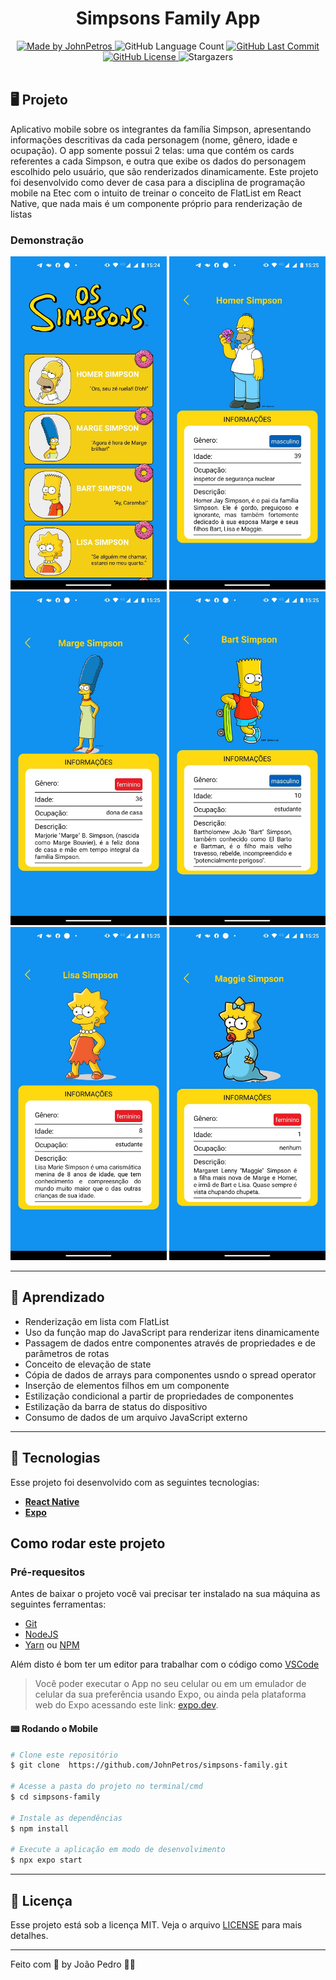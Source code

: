 <h1 align="center">
    Simpsons Family App
</h1>

<div align="center">
   <a href="https://github.com/JohnPetros">
      <img alt="Made by JohnPetros" src="https://img.shields.io/badge/made%20by-JohnPetros-blueviolet">
   </a>
   <img alt="GitHub Language Count" src="https://img.shields.io/github/languages/count/JohnPetros/simpsons-family">
   <a href="https://github.com/JohnPetros/simpsons-family/commits/main">
      <img alt="GitHub Last Commit" src="https://img.shields.io/github/last-commit/JohnPetros/simpsons-family">
   </a>
  </a>
   </a>
   <a href="https://github.com/JohnPetros/simpsons-family/blob/main/LICENSE.md">
      <img alt="GitHub License" src="https://img.shields.io/github/license/JohnPetros/simpsons-family">
   </a>
    <img alt="Stargazers" src="https://img.shields.io/github/stars/JohnPetros/simpsons-family?style=social">
</div>

<br>

## 🖥️ Projeto

Aplicativo mobile sobre os integrantes da família Simpson, apresentando informações descritivas da cada personagem (nome, gênero, idade e ocupação). O app somente possui 2 telas: uma que contém os cards referentes a cada Simpson, e outra que exibe os dados do personagem escolhido pelo usuário, que são renderizados dinamicamente. Este projeto foi desenvolvido como dever de casa para a disciplina de programação mobile na Etec com o intuito de treinar o conceito de FlatList em React Native, que nada mais é um componente próprio para renderização de listas

### Demonstração
<div align="center">
    <img width="250" alt="Tela Home" src=".github/familia-simpson-1.jpg" />
    <img width="250" alt="Homer Simpson" src=".github/familia-simpson-2.jpg" />
    <img width="250" alt="Marge Simpson" src=".github/familia-simpson-3.jpg" />
    <img width="250" alt="Bart Simpson" src=".github/familia-simpson-4.jpg" />
    <img width="250" alt="Lisa Simpson" src=".github/familia-simpson-5.jpg" />
    <img width="250" alt="Maggie Simpson" src=".github/familia-simpson-6.jpg" />
</div>
<hr>


## 📖 Aprendizado

- Renderização em lista com FlatList
- Uso da função map do JavaScript para renderizar itens dinamicamente
- Passagem de dados entre componentes através de propriedades e de parâmetros de rotas
- Conceito de elevação de state
- Cópia de dados de arrays para componentes usndo o spread operator
- Inserção de elementos filhos em um componente
- Estilização condicional a partir de propriedades de componentes
- Estilização da barra de status do dispositivo
- Consumo de dados de um arquivo JavaScript externo

<hr>

## 🚀 Tecnologias

Esse projeto foi desenvolvido com as seguintes tecnologias:

- **[React Native](https://expo.io/)**
- **[Expo](https://expo.io/)**

## Como rodar este projeto

### Pré-requesitos

Antes de baixar o projeto você vai precisar ter instalado na sua máquina as seguintes ferramentas:

- [Git](https://git-scm.com)
- [NodeJS](https://nodejs.org/en/)
- [Yarn](https://yarnpkg.com/) ou [NPM](https://www.npmjs.com/)

Além disto é bom ter um editor para trabalhar com o código como [VSCode](https://code.visualstudio.com/)<br>

> Você poder executar o App no seu celular ou em um emulador de celular da sua preferência usando Expo, ou ainda pela plataforma web do Expo acessando este link: [expo.dev](https://git-scm.com).

#### 📟 Rodando o Mobile

```bash
# Clone este repositório
$ git clone  https://github.com/JohnPetros/simpsons-family.git

# Acesse a pasta do projeto no terminal/cmd
$ cd simpsons-family

# Instale as dependências
$ npm install

# Execute a aplicação em modo de desenvolvimento
$ npx expo start

```
---

## :memo: Licença

Esse projeto está sob a licença MIT. Veja o arquivo [LICENSE](LICENSE) para mais detalhes.

---

Feito com 💜 by João Pedro 👋🏻

